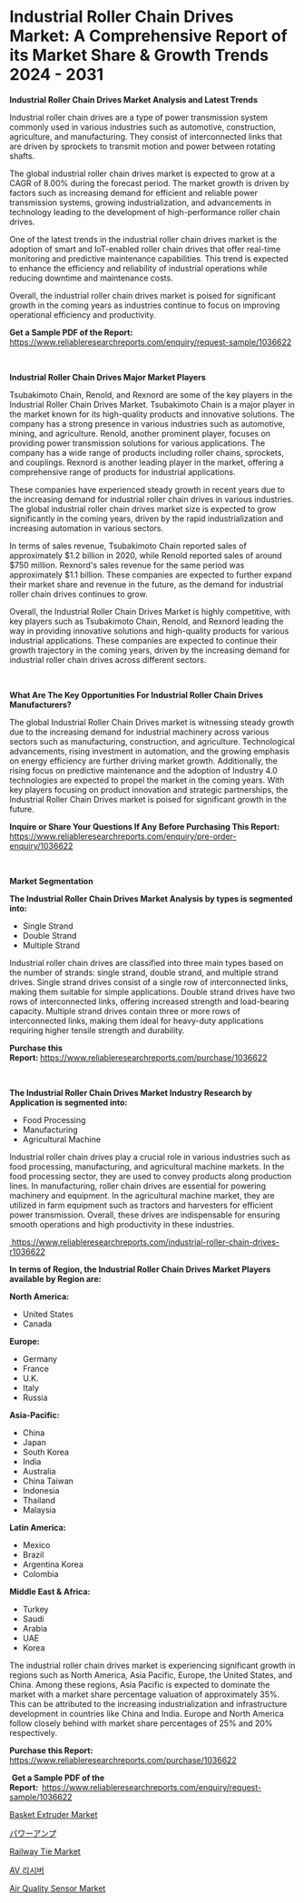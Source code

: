<p><h1>Industrial Roller Chain Drives Market: A Comprehensive Report of its Market Share & Growth Trends 2024 - 2031</h1></p><p><strong>Industrial Roller Chain Drives Market Analysis and Latest Trends</strong></p>
<p><p>Industrial roller chain drives are a type of power transmission system commonly used in various industries such as automotive, construction, agriculture, and manufacturing. They consist of interconnected links that are driven by sprockets to transmit motion and power between rotating shafts.</p><p>The global industrial roller chain drives market is expected to grow at a CAGR of 8.00% during the forecast period. The market growth is driven by factors such as increasing demand for efficient and reliable power transmission systems, growing industrialization, and advancements in technology leading to the development of high-performance roller chain drives.</p><p>One of the latest trends in the industrial roller chain drives market is the adoption of smart and IoT-enabled roller chain drives that offer real-time monitoring and predictive maintenance capabilities. This trend is expected to enhance the efficiency and reliability of industrial operations while reducing downtime and maintenance costs.</p><p>Overall, the industrial roller chain drives market is poised for significant growth in the coming years as industries continue to focus on improving operational efficiency and productivity.</p></p>
<p><strong>Get a Sample PDF of the Report:&nbsp;</strong> <a href="https://www.reliableresearchreports.com/enquiry/request-sample/1036622">https://www.reliableresearchreports.com/enquiry/request-sample/1036622</a></p>
<p>&nbsp;</p>
<p><strong>Industrial Roller Chain Drives Major Market Players</strong></p>
<p><p>Tsubakimoto Chain, Renold, and Rexnord are some of the key players in the Industrial Roller Chain Drives Market. Tsubakimoto Chain is a major player in the market known for its high-quality products and innovative solutions. The company has a strong presence in various industries such as automotive, mining, and agriculture. Renold, another prominent player, focuses on providing power transmission solutions for various applications. The company has a wide range of products including roller chains, sprockets, and couplings. Rexnord is another leading player in the market, offering a comprehensive range of products for industrial applications.</p><p>These companies have experienced steady growth in recent years due to the increasing demand for industrial roller chain drives in various industries. The global industrial roller chain drives market size is expected to grow significantly in the coming years, driven by the rapid industrialization and increasing automation in various sectors.</p><p>In terms of sales revenue, Tsubakimoto Chain reported sales of approximately $1.2 billion in 2020, while Renold reported sales of around $750 million. Rexnord's sales revenue for the same period was approximately $1.1 billion. These companies are expected to further expand their market share and revenue in the future, as the demand for industrial roller chain drives continues to grow.</p><p>Overall, the Industrial Roller Chain Drives Market is highly competitive, with key players such as Tsubakimoto Chain, Renold, and Rexnord leading the way in providing innovative solutions and high-quality products for various industrial applications. These companies are expected to continue their growth trajectory in the coming years, driven by the increasing demand for industrial roller chain drives across different sectors.</p></p>
<p>&nbsp;</p>
<p><strong>What Are The Key Opportunities For Industrial Roller Chain Drives Manufacturers?</strong></p>
<p><p>The global Industrial Roller Chain Drives market is witnessing steady growth due to the increasing demand for industrial machinery across various sectors such as manufacturing, construction, and agriculture. Technological advancements, rising investment in automation, and the growing emphasis on energy efficiency are further driving market growth. Additionally, the rising focus on predictive maintenance and the adoption of Industry 4.0 technologies are expected to propel the market in the coming years. With key players focusing on product innovation and strategic partnerships, the Industrial Roller Chain Drives market is poised for significant growth in the future.</p></p>
<p><strong>Inquire or Share Your Questions If Any Before Purchasing This Report:</strong> <a href="https://www.reliableresearchreports.com/enquiry/pre-order-enquiry/1036622">https://www.reliableresearchreports.com/enquiry/pre-order-enquiry/1036622</a></p>
<p>&nbsp;</p>
<p><strong>Market Segmentation</strong></p>
<p><strong>The Industrial Roller Chain Drives Market Analysis by types is segmented into:</strong></p>
<p><ul><li>Single Strand</li><li>Double Strand</li><li>Multiple Strand</li></ul></p>
<p><p>Industrial roller chain drives are classified into three main types based on the number of strands: single strand, double strand, and multiple strand drives. Single strand drives consist of a single row of interconnected links, making them suitable for simple applications. Double strand drives have two rows of interconnected links, offering increased strength and load-bearing capacity. Multiple strand drives contain three or more rows of interconnected links, making them ideal for heavy-duty applications requiring higher tensile strength and durability.</p></p>
<p><strong>Purchase this Report:&nbsp;</strong><a href="https://www.reliableresearchreports.com/purchase/1036622">https://www.reliableresearchreports.com/purchase/1036622</a></p>
<p>&nbsp;</p>
<p><strong>The Industrial Roller Chain Drives Market Industry Research by Application is segmented into:</strong></p>
<p><ul><li>Food Processing</li><li>Manufacturing</li><li>Agricultural Machine</li></ul></p>
<p><p>Industrial roller chain drives play a crucial role in various industries such as food processing, manufacturing, and agricultural machine markets. In the food processing sector, they are used to convey products along production lines. In manufacturing, roller chain drives are essential for powering machinery and equipment. In the agricultural machine market, they are utilized in farm equipment such as tractors and harvesters for efficient power transmission. Overall, these drives are indispensable for ensuring smooth operations and high productivity in these industries.</p></p>
<p><a href="https://www.reliableresearchreports.com/industrial-roller-chain-drives-r1036622">&nbsp;https://www.reliableresearchreports.com/industrial-roller-chain-drives-r1036622</a></p>
<p><strong>In terms of Region, the Industrial Roller Chain Drives Market Players available by Region are:</strong></p>
<p>
    <p> <strong> North America: </strong>
        <ul>
            <li>United States</li>
            <li>Canada</li>
        </ul>
        </p> 
    <p> <strong> Europe: </strong>
        <ul>
            <li>Germany</li>
            <li>France</li>
            <li>U.K.</li>
            <li>Italy</li>
            <li>Russia</li>
        </ul>
        </p> 
    <p> <strong> Asia-Pacific: </strong>
        <ul>
            <li>China</li>
            <li>Japan</li>
            <li>South Korea</li>
            <li>India</li>
            <li>Australia</li>
            <li>China Taiwan</li>
            <li>Indonesia</li>
            <li>Thailand</li>
            <li>Malaysia</li>
        </ul>
        </p> 
    <p> <strong> Latin America: </strong>
        <ul>
            <li>Mexico</li>
            <li>Brazil</li>
            <li>Argentina Korea</li>
            <li>Colombia</li>
        </ul>
        </p> 
    <p> <strong> Middle East & Africa: </strong>
        <ul>
            <li>Turkey</li>
            <li>Saudi</li>
            <li>Arabia</li>
            <li>UAE</li>
            <li>Korea</li>
        </ul>
    </p>
    </p>
<p><p>The industrial roller chain drives market is experiencing significant growth in regions such as North America, Asia Pacific, Europe, the United States, and China. Among these regions, Asia Pacific is expected to dominate the market with a market share percentage valuation of approximately 35%. This can be attributed to the increasing industrialization and infrastructure development in countries like China and India. Europe and North America follow closely behind with market share percentages of 25% and 20% respectively.</p></p>
<p><strong>Purchase this Report: </strong><a href="https://www.reliableresearchreports.com/purchase/1036622">https://www.reliableresearchreports.com/purchase/1036622</a></p>
<p>&nbsp;<strong>Get a Sample PDF of the Report:&nbsp;&nbsp;</strong><a href="https://www.reliableresearchreports.com/enquiry/request-sample/1036622">https://www.reliableresearchreports.com/enquiry/request-sample/1036622</a></p>
<p><strong></strong></p>
<p><p><a href="https://view.publitas.com/reportprime-1/basket-extruder-market-dynamics-2024-2031-also-about-its-market-trends-projections-and-opportunities/">Basket Extruder Market</a></p><p><a href="https://github.com/bucuel854722/Market-Research-Report-List-1/blob/main/463814921051.md">パワーアンプ</a></p><p><a href="https://issuu.com/reportprime-2/docs/railway-tie-market-size-2030.pptx">Railway Tie Market</a></p><p><a href="https://github.com/bvubpqd5241630/Market-Research-Report-List-1/blob/main/920007719601.md">AV 리시버</a></p><p><a href="https://github.com/cecuraprangm/Market-Research-Report-List-2/blob/main/air-quality-sensor-market.md">Air Quality Sensor Market</a></p></p>
